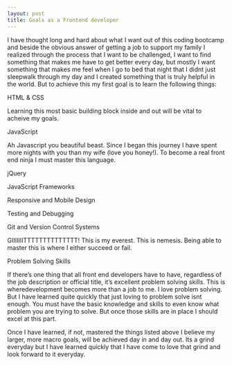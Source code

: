 ```yaml
---
layout: post
title: Goals as a Frontend developer
---
```

I have thought long and hard about what I want out of this coding bootcamp and beside the obvious answer of getting a job to support my family I realized through the process that I want to be challenged, I want to find something that makes me have to get better every day, but mostly I want something that makes me feel when I go to bed that night that I didnt just sleepwalk through my day and I created something that is truly helpful in the world. But to achieve this my first goal is to learn the following things:


HTML & CSS

Learning this most basic building block inside and out will be vital to acheive my goals. 

JavaScript

Ah Javascript you beautiful beast. Since I began this journey I have spent more nights with you than my wife (love you honey!). To become a real front end ninja I must master this language. 

jQuery

JavaScript Frameworks

Responsive and Mobile Design

Testing and Debugging

Git and Version Control Systems

GIIIIIIITTTTTTTTTTTTTT! This is my everest. This is nemesis. Being able to master this is where I either succeed or fail. 

Problem Solving Skills

If there’s one thing that all front end developers have to have, regardless of the job description or official title, it’s excellent problem solving skills. This is wheredevelopment becomes more than a job to me. I love problem solving. But I have learned quite quickly that just loving to problem solve isnt enough. You must have the basic knowledge and skills to even know what problem you are trying to solve. But once those skills are in place I should excel at this part. 

Once I have learned, if not, mastered the things listed above I believe my larger, more macro goals, will be achieved day in and day out. Its a grind everyday but I have learned quickly that I have come to love that grind and look forward to it everyday. 
